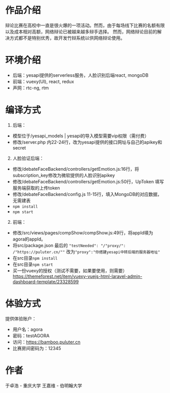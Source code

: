 # 作品介绍
辩论比赛在高校中一直是很火爆的一项活动。然而，由于每场线下比赛的名额有限以及成本相对高额，网络辩论已被越来越多辩手选择。
然而，网络辩论目前的解决方式都不是特别优秀，故开发竹辩系统以供网络辩论使用。

# 环境介绍
- 后端：yesapi提供的serverless服务，人脸识别后端react, mongoDB
- 前端：vuexy(UI), react, redux
- 声网：rtc-ng, rtm

# 编译方式
1. 后端：

- 模型位于/yesapi_models | yesapi的导入模型需要vip权限（需付费）
- 修改/server.php 内22-24行，改为yesapi提供的接口网址与自己的apikey和secret

2. 人脸验证后端：

- 修改/debateFaceBackend/controllers/getEmotion.js:16行，将subscription_key修改为微软提供的人脸识别apikey
- 修改/debateFaceBackend/controllers/getEmotion.js:50行，UpToken 填写服务端获取的上传token
- 修改/debateFaceBackend/config.js 11-15行，填入MongoDB的对应数据，无需建表
- ```npm install```
- ``` npm start ```

2. 前端：
- 修改/src/views/pages/compShow/compShow.js:49行，将appId填为agora的appId。
- 将src/package.json 最后的   ```"testNeeded": "/"proxy/": /"https://puluter.cn/""``` 改为```"proxy":"你搭建yesapi中转后端的服务器地址"```
- 在src目录```npm install```
- 在src目录```npm start```
- 买一份vuexy的授权（测试不需要，如果要使用，则需要）https://themeforest.net/item/vuexy-vuejs-html-laravel-admin-dashboard-template/23328599

# 体验方式
提供体验账户：
- 用户名：agora
- 密码：testAGORA
- 访问：https://bamboo.puluter.cn
- 比赛房间密码为：12345

# 作者
于卓浩 - 重庆大学
王嘉维 - 伯明翰大学